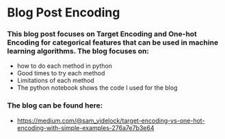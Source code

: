 # Blog Post Encoding
### This blog post focuses on Target Encoding and One-hot Encoding for categorical features that can be used in machine learning algorithms. The blog focuses on:
- how to do each method in python
- Good times to try each method
- Limitations of each method
- The python notebook shows the code I used for the blog

### The blog can be found here: 
- https://medium.com/@sam_videlock/target-encoding-vs-one-hot-encoding-with-simple-examples-276a7e7b3e64
